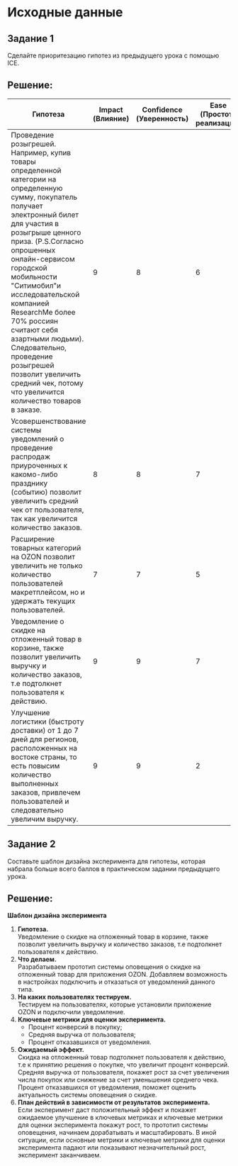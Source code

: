 # Исходные данные

## Задание 1 
Сделайте приоритезацию гипотез из предыдущего урока с помощью ICE.

## Решение:
| Гипотеза | Impact (Влияние) | Confidence (Уверенность) | Ease (Простота реализации) | ICE Score | Приоритет |
| --- | --- | --- | --- | --- | --- |
|Проведение розыгрешей. Например, купив товары определенной категории на определенную сумму, покупатель получает электронный билет для участия в розыгрыше ценного приза. (P.S.Согласно опрошенных онлайн-сервисом городской мобильности "Ситимобил"и исследовательской компанией ResearchMe более 70% россиян считают себя азартными людьми). Следовательно, проведение розыгрешей позволит увеличить средний чек, потому что увеличится количество товаров в заказе. | 9 | 8 | 6 | 432 | 3 |
|Усовершенствование системы уведомлений о проведение распродаж приуроченных к какомо-либо празднику (событию) позволит увеличить средний чек от пользователя, так как увеличится количество заказов. | 8 | 8 | 7 | 448 | 2 |
|Расширение товарных категорий на OZON позволит увеличить не только количество пользователей макретплейсом, но и удержать текущих пользователей. | 7 | 7 | 5 | 245 | 4 |
|Уведомление о скидке на отложенный товар в корзине, также позволит увеличить выручку и количество заказов, т.е подтолкнет пользователя к действию. | 9 | 9 | 7 | 567 | 1 |
|Улучшение логистики (быстроту доставки) от 1 до 7 дней для регионов, расположенных на востоке страны, то есть повысим количество выполненных заказов, привлечем пользователей и следовательно увеличим выручку.| 9 | 9 | 2 | 162 | 5 |

## Задание 2
Составьте шаблон дизайна эксперимента для гипотезы, которая набрала больше всего баллов в практическом задании предыдущего урока.

## Решение:

**Шаблон дизайна эксперимента**
1. **Гипотеза.**<br>
Уведомление о скидке на отложенный товар в корзине, также позволит увеличить выручку и количество заказов, т.е подтолкнет пользователя к действию.
2. **Что делаем.**<br>
Разрабатываем прототип системы оповещения о скидке на отложенный товар для приложения OZON. Добавляем возможность в настройках подключить и отказаться от уведомлений данного типа.
3. **На каких пользователях тестируем.**<br>
Тестируем на пользователях, которые установили приложение OZON и подключили уведомление.
4. **Ключевые метрики для оценки эксперимента.**<br>
    * Процент конверсий в покупку;
    * Средняя выручка от пользователя;
    * Процент отказавшихся от уведомления.
5. **Ожидаемый эффект.**<br>
Скидка на отложенный товар подтолкнет пользователя к действию, т.е к принятию решения о покупке, что увеличит процент конверсий.<br>
Средняя выручка от пользователя, покажет рост за счет увеличения числа покупок или снижение за счет уменьшения среднего чека.<br> 
Процент отказавшихся от уведомления, поможет оценить актуальность системы оповещения о скидке.
6. **План действий в зависимости от результатов эксперимента.**<br>
Если эксперимент даст положительный эффект и покажет ожидаемое улучшение в ключевых метриках и ключевые метрики для оценки эксперимента покажут рост, то прототип системы оповещения, начинаем дорабатывать и  масштабировать. В иной ситуации, если основные метрики и ключевые метрики для оценки эксперимента падают или показывают незначительный рост, эксперимент заканчиваем.
